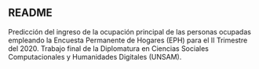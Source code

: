 ## README

Predicción del ingreso de la ocupación principal de las personas ocupadas empleando la Encuesta Permanente de Hogares (EPH) para el II Trimestre del 2020. Trabajo final de la Diplomatura en Ciencias Sociales Computacionales y Humanidades Digitales (UNSAM).